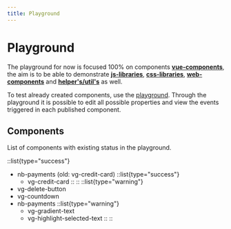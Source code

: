 ```yaml
---
title: Playground
---
```


# Playground

The playground for now is focused 100% on components [**vue-components**](/vue-components), the aim is to be able to demonstrate [**js-libraries**](/js-libraries), [**css-libraries**](/css-libraries), [**web-components**](/web-components) and [**helper's/util's**](/helpers-utils-js) as well.

To test already created components, use the <a href="https://playground.nimbus.tec.br/" target="_blank">playground</a>. Through the playground it is possible to edit all possible properties and view the events triggered in each published component.

## Components

List of components with existing status in the playground.

::list{type="success"}
- nb-payments (old: vg-credit-card)
  ::list{type="success"}
    - vg-credit-card
  ::
::
::list{type="warning"}
- vg-delete-button
- vg-countdown
- nb-payments
  ::list{type="warning"}
    - vg-gradient-text
    - vg-highlight-selected-text
  ::
::

## 
